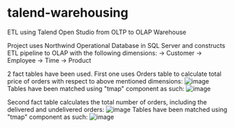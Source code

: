 # talend-warehousing
ETL using Talend Open Studio from OLTP to OLAP Warehouse

Project uses Northwind Operational Database in SQL Server and constructs ETL pipeline to OLAP with the following dimensions:
-> Customer
-> Employee
-> Time
-> Product

2 fact tables have been used. 
First one uses Orders table to calculate total price of orders with respect to above mentioned dimensions:
![image](https://github.com/danishminhas1/talend-warehousing/assets/53962550/2e2d9f27-fe72-48c5-af51-4b95d7c25db1)
Tables have been matched using "tmap" component as such:
![image](https://github.com/danishminhas1/talend-warehousing/assets/53962550/dfc1bbe3-6897-42b1-821e-24dceabf7b1f)


Second fact table calculates the total number of orders, including the delivered and undelivered orders:
![image](https://github.com/danishminhas1/talend-warehousing/assets/53962550/3fff1935-817f-4e0e-adb1-63751b469fbb)
Tables have been matched using "tmap" component as such:
![image](https://github.com/danishminhas1/talend-warehousing/assets/53962550/8301a59e-c8a4-4c81-a2fa-d12d0570175f)





